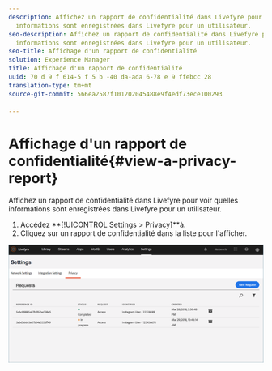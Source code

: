 ```yaml
---
description: Affichez un rapport de confidentialité dans Livefyre pour voir quelles
  informations sont enregistrées dans Livefyre pour un utilisateur.
seo-description: Affichez un rapport de confidentialité dans Livefyre pour voir quelles
  informations sont enregistrées dans Livefyre pour un utilisateur.
seo-title: Affichage d'un rapport de confidentialité
solution: Experience Manager
title: Affichage d'un rapport de confidentialité
uuid: 70 d 9 f 614-5 f 5 b -40 da-ada 6-78 e 9 ffebcc 28
translation-type: tm+mt
source-git-commit: 566ea2587f101202045488e9f4edf73ece100293

---
```



# Affichage d'un rapport de confidentialité{#view-a-privacy-report}

Affichez un rapport de confidentialité dans Livefyre pour voir quelles informations sont enregistrées dans Livefyre pour un utilisateur.

1. Accédez **[!UICONTROL Settings > Privacy]**à.
1. Cliquez sur un rapport de confidentialité dans la liste pour l'afficher.

![](assets/privacypage5.png)

